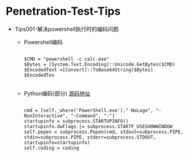 # Penetration-Test-Tips

*   Tips001-解决powershell执行时的编码问题

    *   Powershell编码
        <pre><code>
        $CMD = "powershell -c calc.exe"
        $Bytes = [System.Text.Encoding]::Unicode.GetBytes($CMD)
        $EncodedText =[Convert]::ToBase64String($Bytes)
        $EncodedTex
        </code>
        </pre>
        
    *   Python编码(部分) [源码地址](https://github.com/3tinky/Penetration-Test/blob/master/scripts/py_psh_encode.py)
        <pre><code>
        cmd = [self._where('PowerShell.exe'),"-NoLogo", "-NonInteractive", "-Command", "-"]
        startupinfo = subprocess.STARTUPINFO()
        startupinfo.dwFlags |= subprocess.STARTF_USESHOWWINDOW
        self.popen = subprocess.Popen(cmd, stdout=subprocess.PIPE, stdin=subprocess.PIPE, stderr=subprocess.STDOUT, startupinfo=startupinfo)
        self.coding = coding

